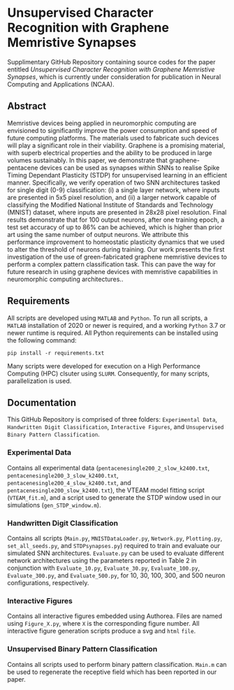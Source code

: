 # Unsupervised Character Recognition with Graphene Memristive Synapses
Supplimentary GitHub Repository containing source codes for the paper entitled *Unsupervised Character Recognition with Graphene Memristive Synapses*, which is currently under consideration for publication in Neural Computing and Applications (NCAA).

## Abstract
Memristive devices being applied in neuromorphic computing are envisioned to significantly improve the power consumption and
speed of future computing platforms. The materials used to fabricate such devices will play a significant role in their viability.
Graphene is a promising material, with superb electrical properties and the ability to be produced in large volumes sustainably. In
this paper, we demonstrate that graphene-pentacene devices can be used as synapses within SNNs to realise Spike Timing Dependant
Plasticity (STDP) for unsupervised learning in an efficient manner. Specifically, we verify operation of two SNN architectures tasked for
single digit (0-9) classification: (i) a single layer network, where inputs are presented in 5x5 pixel resolution, and (ii) a larger network
capable of classifying the Modified National Institute of Standards and Technology (MNIST) dataset, where inputs are presented in
28x28 pixel resolution. Final results demonstrate that for 100 output neurons, after one training epoch, a test set accuracy of up
to 86% can be achieved, which is higher than prior art using the same number of output neurons. We attribute this performance
improvement to homeostatic plasticity dynamics that we used to alter the threshold of neurons during training. Our work presents the
first investigation of the use of green-fabricated graphene memristive devices to perform a complex pattern classification task. This
can pave the way for future research in using graphene devices with memristive capabilities in neuromorphic computing architectures..

## Requirements
All scripts are developed using `MATLAB` and `Python`. To run all scripts, a `MATLAB` installation of 2020 or newer is required, and a working `Python` 3.7 or newer runtime is required.
All Python requirements can be installed using the following command:

```
pip install -r requirements.txt
```

Many scripts were developed for execution on a High Performance Computing (HPC) clsuter using `SLURM`. Consequently, for many scripts, parallelization is used.

## Documentation
This GitHub Repository is comprised of three folders: `Experimental Data`, `Handwritten Digit Classification`, `Interactive Figures`, and `Unsupervised Binary Pattern Classification`.

### Experimental Data
Contains all experimental data (`pentacenesingle200_2_slow_k2400.txt`, `pentacenesingle200_3_slow_k2400.txt`, `pentacenesingle200_4_slow_k2400.txt`, and `pentacenesingle200_slow_k2400.txt`), the VTEAM model fitting script (`VTEAM_fit.m`), and a script used to generate the STDP window used in our simulations (`gen_STDP_window.m`).

### Handwritten Digit Classification
Contains all scripts (`Main.py`, `MNISTDataLoader.py`, `Network.py`, `Plotting.py`, `set_all_seeds.py`, and `STDPsynapses.py`) required to train and evaluate our simulated SNN architectures. `Evaluate.py` can be used to evaluate different network architectures using the parameters reported in Table 2 in conjunction with `Evaluate_10.py`, `Evaluate_30.py`, `Evaluate_100.py`, `Evaluate_300.py`, and `Evaluate_500.py`, for 10, 30, 100, 300, and 500 neuron configurations, respectively.

### Interactive Figures
Contains all interactive figures embedded using Authorea. Files are named using `Figure_X.py`, where `X` is the corresponding figure number. All interactive figure generation scripts produce a svg and `html` `file`.

### Unsupervised Binary Pattern Classification
Contains all scripts used to perform binary pattern classification. `Main.m` can be used to regenerate the receptive field which has been reported in our paper.
